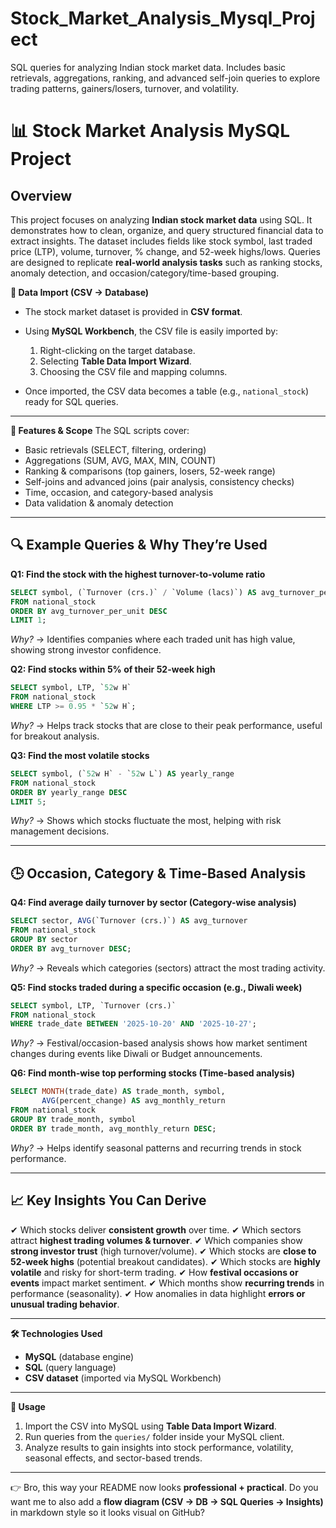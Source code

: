 # Stock_Market_Analysis_Mysql_Project
SQL queries for analyzing Indian stock market data. Includes basic retrievals, aggregations, ranking, and advanced self-join queries to explore trading patterns, gainers/losers, turnover, and volatility.


# 📊 Stock Market Analysis MySQL Project

## Overview
This project focuses on analyzing **Indian stock market data** using SQL. It demonstrates how to clean, organize, and query structured financial data to extract insights. The dataset includes fields like stock symbol, last traded price (LTP), volume, turnover, % change, and 52-week highs/lows. Queries are designed to replicate **real-world analysis tasks** such as ranking stocks, anomaly detection, and occasion/category/time-based grouping.

**📂 Data Import (CSV → Database)**

* The stock market dataset is provided in **CSV format**.
* Using **MySQL Workbench**, the CSV file is easily imported by:

  1. Right-clicking on the target database.
  2. Selecting **Table Data Import Wizard**.
  3. Choosing the CSV file and mapping columns.
* Once imported, the CSV data becomes a table (e.g., `national_stock`) ready for SQL queries.

---

**📝 Features & Scope**
The SQL scripts cover:

* Basic retrievals (SELECT, filtering, ordering)
* Aggregations (SUM, AVG, MAX, MIN, COUNT)
* Ranking & comparisons (top gainers, losers, 52-week range)
* Self-joins and advanced joins (pair analysis, consistency checks)
* Time, occasion, and category-based analysis
* Data validation & anomaly detection

---

## 🔍 Example Queries & Why They’re Used

**Q1: Find the stock with the highest turnover-to-volume ratio**

```sql
SELECT symbol, (`Turnover (crs.)` / `Volume (lacs)`) AS avg_turnover_per_unit
FROM national_stock
ORDER BY avg_turnover_per_unit DESC
LIMIT 1;
```

*Why?* → Identifies companies where each traded unit has high value, showing strong investor confidence.

**Q2: Find stocks within 5% of their 52-week high**

```sql
SELECT symbol, LTP, `52w H`
FROM national_stock
WHERE LTP >= 0.95 * `52w H`;
```

*Why?* → Helps track stocks that are close to their peak performance, useful for breakout analysis.

**Q3: Find the most volatile stocks**

```sql
SELECT symbol, (`52w H` - `52w L`) AS yearly_range
FROM national_stock
ORDER BY yearly_range DESC
LIMIT 5;
```

*Why?* → Shows which stocks fluctuate the most, helping with risk management decisions.

---

## 🕒 Occasion, Category & Time-Based Analysis

**Q4: Find average daily turnover by sector (Category-wise analysis)**

```sql
SELECT sector, AVG(`Turnover (crs.)`) AS avg_turnover
FROM national_stock
GROUP BY sector
ORDER BY avg_turnover DESC;
```

*Why?* → Reveals which categories (sectors) attract the most trading activity.

**Q5: Find stocks traded during a specific occasion (e.g., Diwali week)**

```sql
SELECT symbol, LTP, `Turnover (crs.)`
FROM national_stock
WHERE trade_date BETWEEN '2025-10-20' AND '2025-10-27';
```

*Why?* → Festival/occasion-based analysis shows how market sentiment changes during events like Diwali or Budget announcements.

**Q6: Find month-wise top performing stocks (Time-based analysis)**

```sql
SELECT MONTH(trade_date) AS trade_month, symbol,
       AVG(percent_change) AS avg_monthly_return
FROM national_stock
GROUP BY trade_month, symbol
ORDER BY trade_month, avg_monthly_return DESC;
```

*Why?* → Helps identify seasonal patterns and recurring trends in stock performance.

---

## 📈 Key Insights You Can Derive

✔ Which stocks deliver **consistent growth** over time.
✔ Which sectors attract **highest trading volumes & turnover**.
✔ Which companies show **strong investor trust** (high turnover/volume).
✔ Which stocks are **close to 52-week highs** (potential breakout candidates).
✔ Which stocks are **highly volatile** and risky for short-term trading.
✔ How **festival occasions or events** impact market sentiment.
✔ Which months show **recurring trends** in performance (seasonality).
✔ How anomalies in data highlight **errors or unusual trading behavior**.

---

**🛠️ Technologies Used**

* **MySQL** (database engine)
* **SQL** (query language)
* **CSV dataset** (imported via MySQL Workbench)

---

**🚀 Usage**

1. Import the CSV into MySQL using **Table Data Import Wizard**.
2. Run queries from the `queries/` folder inside your MySQL client.
3. Analyze results to gain insights into stock performance, volatility, seasonal effects, and sector-based trends.

---

👉 Bro, this way your README now looks **professional + practical**.
Do you want me to also add a **flow diagram (CSV → DB → SQL Queries → Insights)** in markdown style so it looks visual on GitHub?
